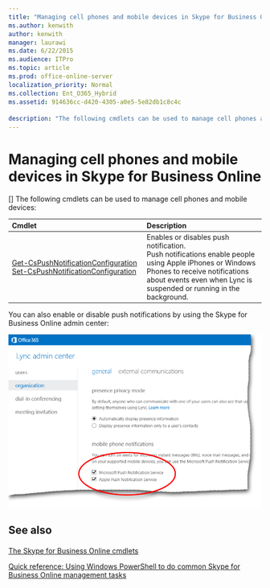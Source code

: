 ```yaml
---
title: "Managing cell phones and mobile devices in Skype for Business Online"
ms.author: kenwith
author: kenwith
manager: laurawi
ms.date: 6/22/2015
ms.audience: ITPro
ms.topic: article
ms.prod: office-online-server
localization_priority: Normal
ms.collection: Ent_O365_Hybrid
ms.assetid: 914636cc-d420-4305-a0e5-5e82db1c8c4c

description: "The following cmdlets can be used to manage cell phones and mobile devices:"
---
```


# Managing cell phones and mobile devices in Skype for Business Online
[]
The following cmdlets can be used to manage cell phones and mobile devices:
  
|**Cmdlet**|**Description**|
|:-----|:-----|
|[Get-CsPushNotificationConfiguration](get-cspushnotificationconfiguration.md)          [Set-CsPushNotificationConfiguration](set-cspushnotificationconfiguration.md) <br/> |Enables or disables push notification.  <br/> Push notifications enable people using Apple iPhones or Windows Phones to receive notifications about events even when Lync is suspended or running in the background.  <br/> |
   
You can also enable or disable push notifications by using the Skype for Business Online admin center:
  
![LyncOnlinePowerShell_Push_Notifications](media/LyncOnlinePowerShell_Push_Notifications.png)
  
## See also

#### 

[The Skype for Business Online cmdlets](the-skype-for-business-online-cmdlets.md)
  
[Quick reference: Using Windows PowerShell to do common Skype for Business Online management tasks](quick-reference-using-windows-powershell-to-do-common-skype-for-business-online.md)

